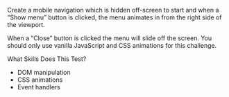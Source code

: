 Create a mobile navigation which is hidden off-screen to start and when a “Show menu” button is clicked, the menu animates in from the right side of the viewport.

When a “Close” button is clicked the menu will slide off the screen. You should only use vanilla JavaScript and CSS animations for this challenge.

What Skills Does This Test?

- DOM manipulation
- CSS animations
- Event handlers
